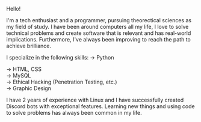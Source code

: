 Hello!

I'm a tech enthusiast and a programmer, pursuing theorectical sciences as my field of study. I have been around computers all my life, I love to solve technical problems and create software that is relevant and has real-world implications. Furthermore, I've always been improving to reach the path to achieve brilliance. 

I specialize in the following skills:
→ Python

→ HTML, CSS  
→ MySQL  
→ Ethical Hacking (Penetration Testing, etc.)  
→ Graphic Design  

I have 2 years of experience with Linux and I have successfully created Discord bots with exceptional features. Learning new things and using code to solve problems has always been common in my life.

<!--
**molecule47/molecule47** is a ✨ _special_ ✨ repository because its `README.md` (this file) appears on your GitHub profile.

Here are some ideas to get you started:

- 🔭 I’m currently working on ...
- 🌱 I’m currently learning ...
- 👯 I’m looking to collaborate on ...
- 🤔 I’m looking for help with ...
- 💬 Ask me about ...
- 📫 How to reach me: ...
- 😄 Pronouns: ...
- ⚡ Fun fact: ...
-->
